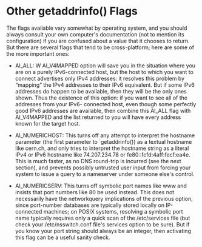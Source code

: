 # Other getaddrinfo() Flags

The flags
available vary somewhat by operating system, and you should always consult your own computer's
documentation (not to mention its configuration) if you are confused about a value that it chooses to
return. But there are several flags that tend to be cross-platform; here are some of the more important ones:

- AI_ALL: W AI_V4MAPPED option will save you in the
situation where you are on a purely IPv6-connected host, but the host to which
you want to connect advertises only IPv4 addresses: it resolves this problem by
“mapping” the IPv4 addresses to their IPv6 equivalent. But if some IPv6 addresses
do happen to be available, then they will be the only ones shown. Thus the
existence of this option: if you want to see all of the addresses from your IPv6-
connected host, even though some perfectly good IPv6 addresses are available,
then combine this AI_ALL flag with AI_V4MAPPED and the list returned to you will
have every address known for the target host.


- AI_NUMERICHOST: This turns off any attempt to interpret the hostname parameter
(the first parameter to `getaddrinfo()) as a textual hostname like cern.ch, and only
tries to interpret the hostname string as a literal IPv4 or IPv6 hostname like
74.207.234.78 or fe80::fcfd:4aff:fecf:ea4e. This is much faster, as no DNS
round-trip is incurred (see the next section), and prevents possibly untrusted user
input from forcing your system to issue a query to a nameserver under someone
else's control.


- AI_NUMERICSERV: This turns off symbolic port names like www and insists that port
numbers like 80 be used instead. This does not necessarily have the networkquery
implications of the previous option, since port-number databases are
typically stored locally on IP-connected machines; on POSIX systems, resolving a
symbolic port name typically requires only a quick scan of the /etc/services file
(but check your /etc/nsswitch.conf file's services option to be sure). But if you
know your port string should always be an integer, then activating this flag can be
a useful sanity check.
